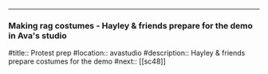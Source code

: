 ---
### Making rag costumes - Hayley & friends prepare for the demo in Ava's studio

#title:: Protest prep
#location:: avastudio
#description:: Hayley & friends prepare costumes for the demo
#next:: [[sc48]]

